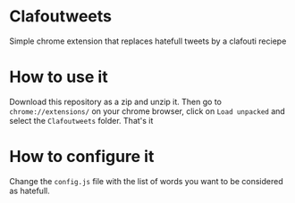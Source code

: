 # Clafoutweets

Simple chrome extension that replaces hatefull tweets by a clafouti reciepe

# How to use it

Download this repository as a zip and unzip it. Then go to `chrome://extensions/` on your chrome browser, click on `Load unpacked` and select the `Clafoutweets` folder. That's it 

# How to configure it

Change the `config.js` file with the list of words you want to be considered as hatefull.
